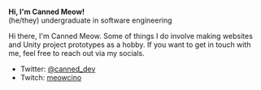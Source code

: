 **Hi, I'm Canned Meow!**  
(he/they) undergraduate in software engineering  

Hi there, I'm Canned Meow. Some of things I do involve making websites and Unity project prototypes as a hobby. 
If you want to get in touch with me, feel free to reach out via my socials.  

- Twitter: [@canned_dev](https://twitter.com/canned_dev)
- Twitch: [meowcino](https://www.twitch.tv/meowcino)
